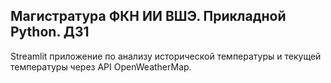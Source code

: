 ## Магистратура ФКН ИИ ВШЭ. Прикладной Python. ДЗ1

Streamlit приложение по анализу исторической температуры и текущей температуры через API OpenWeatherMap.
